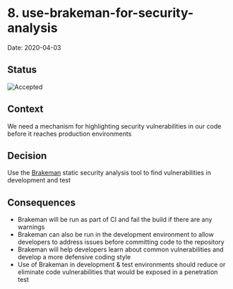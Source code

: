 # 8. use-brakeman-for-security-analysis

Date: 2020-04-03

## Status

![Accepted](https://img.shields.io/badge/adr-accepted-green)

## Context

We need a mechanism for highlighting security vulnerabilities in our code before it reaches production environments

## Decision

Use the [Brakeman](https://brakemanscanner.org/) static security analysis tool to find vulnerabilities in development and test

## Consequences

- Brakeman will be run as part of CI and fail the build if there are any warnings
- Brakeman can also be run in the development environment to allow developers to address issues before committing code to the repository
- Brakeman will help developers learn about common vulnerabilities and develop a more defensive coding style
- Use of Brakeman in development & test environments should reduce or eliminate code vulnerabilities that would be exposed in a penetration test
